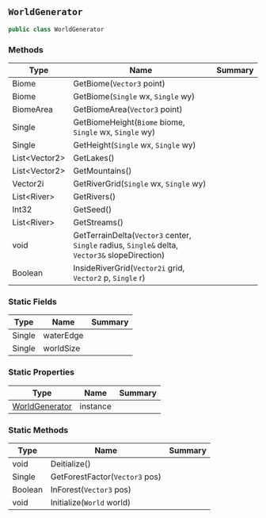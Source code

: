 ## `WorldGenerator`

```csharp
public class WorldGenerator

```

### Methods

| Type | Name | Summary | 
| --- | --- | --- | 
| Biome | GetBiome(`Vector3` point) |  | 
| Biome | GetBiome(`Single` wx, `Single` wy) |  | 
| BiomeArea | GetBiomeArea(`Vector3` point) |  | 
| Single | GetBiomeHeight(`Biome` biome, `Single` wx, `Single` wy) |  | 
| Single | GetHeight(`Single` wx, `Single` wy) |  | 
| List&lt;Vector2&gt; | GetLakes() |  | 
| List&lt;Vector2&gt; | GetMountains() |  | 
| Vector2i | GetRiverGrid(`Single` wx, `Single` wy) |  | 
| List&lt;River&gt; | GetRivers() |  | 
| Int32 | GetSeed() |  | 
| List&lt;River&gt; | GetStreams() |  | 
| void | GetTerrainDelta(`Vector3` center, `Single` radius, `Single&` delta, `Vector3&` slopeDirection) |  | 
| Boolean | InsideRiverGrid(`Vector2i` grid, `Vector2` p, `Single` r) |  | 


### Static Fields

| Type | Name | Summary | 
| --- | --- | --- | 
| Single | waterEdge |  | 
| Single | worldSize |  | 


### Static Properties

| Type | Name | Summary | 
| --- | --- | --- | 
| [WorldGenerator](./WorldGenerator.md) | instance |  | 


### Static Methods

| Type | Name | Summary | 
| --- | --- | --- | 
| void | Deitialize() |  | 
| Single | GetForestFactor(`Vector3` pos) |  | 
| Boolean | InForest(`Vector3` pos) |  | 
| void | Initialize(`World` world) |  | 


